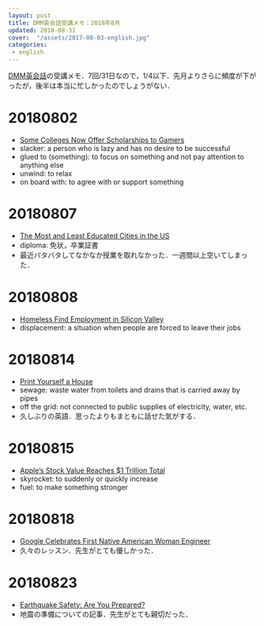 ```yaml
---
layout: post
title: DMM英会話受講メモ：2018年8月
updated: 2018-08-31
cover:  "/assets/2017-08-03-english.jpg"
categories:
 - english
---
```


[DMM英会話](http://eikaiwa.dmm.com/)の受講メモ．7回/31日なので，1/4以下．先月よりさらに頻度が下がったが，後半は本当に忙しかったのでしょうがない．

# 20180802

- [Some Colleges Now Offer Scholarships to Gamers](https://app.eikaiwa.dmm.com/daily-news/article/some-colleges-now-offer-scholarships-to-gamers/0JgKKI6vEei-yNNbrcDC_g)
- slacker: a person who is lazy and has no desire to be successful
- glued to (something): to focus on something and not pay attention to anything else
- unwind: to relax
- on board with: to agree with or support something

# 20180807

- [The Most and Least Educated Cities in the US](https://app.eikaiwa.dmm.com/daily-news/article/the-most-and-least-educated-cities-in-the-us/PqKpiJDqEeiXbXfIMsHxTA)
- diploma: 免状，卒業証書
- 最近バタバタしてなかなか授業を取れなかった．一週間以上空いてしまった．

# 20180808

- [Homeless Find Employment in Silicon Valley](https://app.eikaiwa.dmm.com/daily-news/article/homeless-find-employment-in-silicon-valley/G7VIDJVqEei2shdvfjyj6Q)
- displacement: a situation when people are forced to leave their jobs

# 20180814

- [Print Yourself a House](https://app.eikaiwa.dmm.com/daily-news/article/print-yourself-a-house/vtv-IplcEei95iu2jRxArA)
- sewage: waste water from toilets and drains that is carried away by pipes
- off the grid: not connected to public supplies of electricity, water, etc.
- 久しぶりの英語．思ったよりもまともに話せた気がする．

# 20180815

- [Apple’s Stock Value Reaches $1 Trillion Total](https://app.eikaiwa.dmm.com/daily-news/article/apples-stock-value-reaches-1-trillion-total/9yKMQpbwEeixf2saqcg-vQ)
- skyrocket: to suddenly or quickly increase
- fuel: to make something stronger

# 20180818

- [Google Celebrates First Native American Woman Engineer](https://app.eikaiwa.dmm.com/daily-news/article/google-celebrates-first-native-american-woman-engineer/HLepzJ5fEeircdPtlDMDzQ)
- 久々のレッスン．先生がとても優しかった．

# 20180823

- [Earthquake Safety: Are You Prepared?](https://app.eikaiwa.dmm.com/daily-news/article/earthquake-safety-are-you-prepared/iB6LPqFPEei-GA_fQQLyFA)
- 地震の準備についての記事．先生がとても親切だった．
